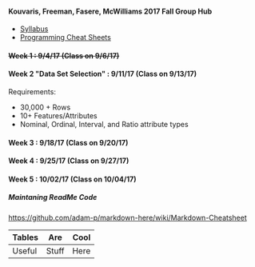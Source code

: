 #### Kouvaris, Freeman, Fasere, McWilliams 2017 Fall Group Hub




* [Syllabus](https://github.com/htpeter/pdti_DataMining/blob/master/Course%20Materials/Syllabus.pdf)
* [Programming Cheat Sheets]()

#### ~~Week 1 : 9/4/17 (Class on 9/6/17)~~

#### Week 2 "Data Set Selection" : 9/11/17 (Class on 9/13/17)

Requirements:
* 30,000 + Rows
* 10+ Features/Attributes
* Nominal, Ordinal, Interval, and Ratio attribute types

#### Week 3 : 9/18/17 (Class on 9/20/17)

#### Week 4 : 9/25/17 (Class on 9/27/17)

#### Week 5 : 10/02/17 (Class on 10/04/17)





##### Maintaning ReadMe Code

https://github.com/adam-p/markdown-here/wiki/Markdown-Cheatsheet

| Tables        | Are           | Cool  |
| ------------- |:-------------:| -----:|
| Useful        | Stuff         | Here  |

